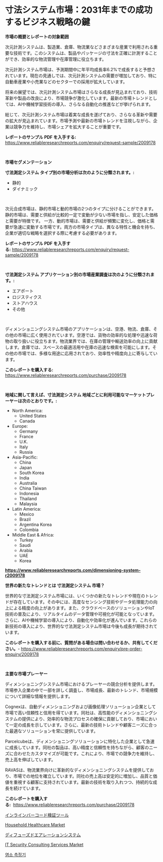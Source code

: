 <p><h1>寸法システム市場：2031年までの成功するビジネス戦略の鍵</h1></p><p><strong>市場の概要とレポートの対象範囲</strong></p>
<p><p>次元計測システムは、製造業、倉庫、物流業などさまざまな産業で利用される重要な技術です。このシステムは、製品やパッケージの寸法を正確に計測することができ、効率的な物流管理や在庫管理に役立ちます。</p><p>次元計測システム市場は、予測期間中に年平均成長率6.2%で成長すると予想されています。現在の見通しでは、次元計測システムの需要が増加しており、特に自動車産業や小売業などのセクターでの採用が拡大しています。</p><p>将来の展望では、次元計測システム市場はさらなる成長が見込まれており、技術革新や製品の改良により、市場競争が激化しています。最新の市場トレンドとしては、AIや機械学習技術の導入、さらなる自動化の推進などが挙げられます。</p><p>総じて、次元計測システム市場は着実な成長を遂げており、さらなる革新や需要の拡大が見込まれています。市場予測や最新の市場トレンドを注視しながら、企業は競争力を維持し、市場シェアを拡大することが重要です。</p></p>
<p><strong>レポートのサンプル PDF を入手する:</strong> <a href="https://www.reliableresearchreports.com/enquiry/request-sample/2009178">https://www.reliableresearchreports.com/enquiry/request-sample/2009178</a></p>
<p>&nbsp;</p>
<p><strong>市場セグメンテーション</strong></p>
<p><strong>寸法測定システム タイプ別の市場分析は次のように分類されます。:</strong></p>
<p><ul><li>静的</li><li>ダイナミック</li></ul></p>
<p>&nbsp;</p>
<p><p>次元合成市場は、静的市場と動的市場の2つのタイプに分けることができます。 静的市場は、需要と供給が比較的一定で変動が少ない市場を指し、安定した価格と需要が特徴です。 一方、動的市場は、需要と供給が頻繁に変化し、価格と需要が急速に変動する市場です。両方の市場タイプは、異なる特性と機会を持ち、企業が適切な戦略を選択する際に考慮する必要があります。</p></p>
<p><strong>レポートのサンプル PDF を入手する:</strong>&nbsp;<a href="https://www.reliableresearchreports.com/enquiry/request-sample/2009178">https://www.reliableresearchreports.com/enquiry/request-sample/2009178</a></p>
<p>&nbsp;</p>
<p><strong> 寸法測定システム アプリケーション別の市場産業調査は次のように分類されます。:</strong></p>
<p><ul><li>エアポート</li><li>ロジスティクス</li><li>ストアハウス</li><li>その他</li></ul></p>
<p>&nbsp;</p>
<p><p>ディメンショニングシステム市場のアプリケーションは、空港、物流、倉庫、その他の市場に広く使用されています。空港では、貨物の効率的な処理や迅速な荷物の取り扱いに役立ちます。物流業界では、在庫の管理や輸送効率の向上に貢献します。倉庫では、スペースの最適活用や在庫の迅速な検索を可能にします。その他の市場では、多様な用途に応用されており、効率性や精度向上に寄与しています。</p></p>
<p><strong>このレポートを購入する:</strong>&nbsp; <a href="https://www.reliableresearchreports.com/purchase/2009178">https://www.reliableresearchreports.com/purchase/2009178</a></p>
<p>&nbsp;</p>
<p><strong>地域に関して言えば、寸法測定システム 地域ごとに利用可能なマーケットプレーヤーは次のとおりです。:</strong></p>
<p><ul>
    <li>
        North America:
        <ul>
            <li>United States</li>
            <li>Canada</li>
        </ul>
    </li>
    <li>
        Europe:
        <ul>
            <li>Germany</li>
            <li>France</li>
            <li>U.K.</li>
            <li>Italy</li>
            <li>Russia</li>
        </ul>
    </li>
    <li>
        Asia-Pacific:
        <ul>
            <li>China</li>
            <li>Japan</li>
            <li>South Korea</li>
            <li>India</li>
            <li>Australia</li>
            <li>China Taiwan</li>
            <li>Indonesia</li>
            <li>Thailand</li>
            <li>Malaysia</li>
        </ul>
    </li>
    <li>
        Latin America:
        <ul>
            <li>Mexico</li>
            <li>Brazil</li>
            <li>Argentina Korea</li>
            <li>Colombia</li>
        </ul>
    </li>
    <li>
        Middle East & Africa:
        <ul>
            <li>Turkey</li>
            <li>Saudi</li>
            <li>Arabia</li>
            <li>UAE</li>
            <li>Korea</li>
        </ul>
    </li>
    </ul></p>
<p><strong><a href="https://www.reliableresearchreports.com/dimensioning-system-r2009178">https://www.reliableresearchreports.com/dimensioning-system-r2009178</a></strong>&nbsp;</p>
<p><strong>世界の新たなトレンドとは 寸法測定システム 市場？</strong></p>
<p><p>世界的な寸法測定システム市場には、いくつかの新たなトレンドや現在のトレンドが存在しています。その中には、高度なセンシング技術やデータ処理能力の向上による精度の向上があります。また、クラウドベースのソリューションやIoT技術の普及により、リアルタイムのデータ管理や可視化が可能となっています。さらに、AIや機械学習の導入により、自動化や効率化が進んでいます。これらの新技術の導入により、世界的な寸法測定システム市場は今後も成長が期待されています。</p></p>
<p><strong>このレポートを購入する前に、質問がある場合は問い合わせるか、共有してください。</strong>- <a href="https://www.reliableresearchreports.com/enquiry/pre-order-enquiry/2009178">https://www.reliableresearchreports.com/enquiry/pre-order-enquiry/2009178</a></p>
<p>&nbsp;</p>
<p><strong>主要な市場プレーヤー</strong></p>
<p><p>ディメンショニングシステム市場におけるプレーヤーの競合分析を提供します。市場参入企業の中で一部を詳しく調査し、市場成長、最新のトレンド、市場規模について詳細な情報を提供します。</p><p>Cognexは、自動ディメンショニングおよび画像処理ソリューション企業として市場で高い信頼性と信用を得ています。同社は、高性能のディメンショニングシステムの提供により、効率的な物流プロセスの確保に貢献しており、市場において一定の成長を示しています。さらに、最新の技術トレンドや顧客ニーズに合った最適なソリューションを常に提供しています。</p><p>Parcelcubeは、ディメンショニングソリューションに特化した企業として急速に成長しています。同社の製品は、高い精度と信頼性を持ちながら、顧客のニーズに合わせたカスタマイズが可能です。これにより、市場での競争力を維持し、売上高を伸ばしています。</p><p>RAVASは、物流業界向けに革新的なディメンショニングシステムを提供しており、市場での地位を確立しています。同社の売上高は安定的に増加し、品質と価値を重視する顧客に支持されています。最新の技術を取り入れつつ、持続的な成長を続けています。</p></p>
<p><strong>このレポートを購入する:</strong>&nbsp;&nbsp;<a href="https://www.reliableresearchreports.com/purchase/2009178">https://www.reliableresearchreports.com/purchase/2009178</a></p>
<p><p><a href="https://github.com/MosesSpinka1914/Market-Research-Report-List-1/blob/main/950367854573.md">インラインバーコード検証ツール</a></p><p><a href="https://www.linkedin.com/pulse/decoding-household-healthcare-market-metrics-share-trends-growth-kv8df">Household Healthcare Market</a></p><p><a href="https://github.com/RudyBoyer2017/Market-Research-Report-List-1/blob/main/948423354574.md">ディフューズドエアレーションシステム</a></p><p><a href="https://github.com/globismark/Market-Research-Report-List-3/blob/main/it-security-consulting-services-market.md">IT Security Consulting Services Market</a></p><p><a href="https://github.com/novabrown3/Market-Research-Report-List-1/blob/main/768897951656.md">염소 측정기</a></p></p>